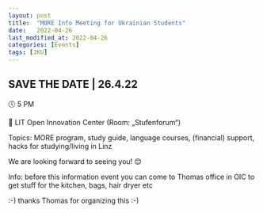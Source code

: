 ```yaml
---
layout: post
title:  "MORE Info Meeting for Ukrainian Students"
date:   2022-04-26
last_modified_at: 2022-04-26
categories: [Events]
tags: [JKU]
---
```

## SAVE THE DATE | 26.4.22

🕔 5 PM

📍 LIT Open Innovation Center (Room: „Stufenforum“) 

Topics: MORE program, study guide, language courses, (financial) support, hacks for studying/living in Linz

We are looking forward to seeing you! 😊

Info: before this information event you can come to Thomas office in OIC to get stuff for the kitchen, bags, hair dryer etc 

:-) thanks Thomas for organizing this :-)